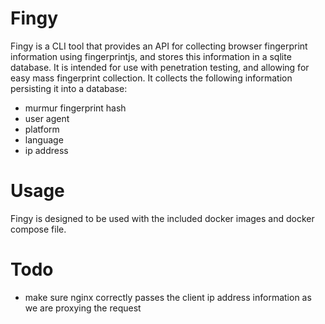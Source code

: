 # Fingy

Fingy is a CLI tool that provides an API for collecting browser fingerprint information using fingerprintjs, and stores this information in a sqlite database. It is intended for use with penetration testing, and allowing for easy mass fingerprint collection. It collects the following information persisting it into a database:

* murmur fingerprint hash
* user agent
* platform
* language
* ip address

# Usage

Fingy is designed to be used with the included docker images and docker compose file. 

# Todo

* make sure nginx correctly passes the client ip address information as we are proxying the request